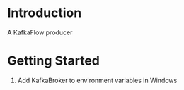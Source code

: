 # Introduction 
A KafkaFlow producer

# Getting Started
1.	Add KafkaBroker to environment variables in Windows
